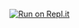[![Run on Repl.it](https://repl.it/badge/github/anshulsaxena-93/ZeroToMastery)](https://repl.it/github/anshulsaxena-93/ZeroToMastery)